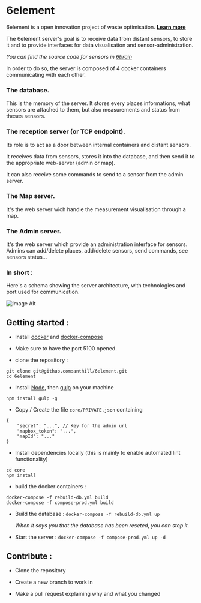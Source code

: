 # 6element

6element is a open innovation project of waste optimisation. **[Learn more](http://ants.builders/pages/6element.html)**


The 6element server's goal is to receive data from distant sensors, to store it and to provide interfaces for data visualisation and sensor-administration.

*You can find the source code for sensors in [6brain](https://github.com/anthill/6brain)*

In order to do so, the server is composed of 4 docker containers communicating with each other.

### The database.

This is the memory of the server. It stores every places informations, what sensors are attached to them, but also measurements and status from theses sensors.

### The reception server (or TCP endpoint).

Its role is to act as a door between internal containers and distant sensors.

It receives data from sensors, stores it into the database, and then send it to the appropriate web-server (admin or map).

It can also receive some commands to send to a sensor from the admin server.

### The Map server.

It's the web server wich handle the measurement visualisation through a map.

### The Admin server.

It's the web server which provide an administration interface for sensors. Admins can add/delete places, add/delete sensors, send commands, see sensors status...


### In short :

Here's a schema showing the server architecture, with technologies and port used for communication.

![Image Alt](https://docs.google.com/drawings/d/11Lo_nfxXwXgdULOm_AK2A0_dp0pDNQIAllBRFUpYLJ8/pub?w=960&h=720)



## Getting started :

* Install [docker](https://docs.docker.com/) and [docker-compose](http://docs.docker.com/compose/install/)

* Make sure to have the port 5100 opened.

* clone the repository :

```
git clone git@github.com:anthill/6element.git
cd 6element
```

* Install [Node](https://github.com/nodesource/distributions#installation-instructions), then [gulp](http://gulpjs.com/) on your machine

```
npm install gulp -g
```


* Copy / Create the file `core/PRIVATE.json` containing

```
{
	"secret": "...", // Key for the admin url
    "mapbox_token": "...",
    "mapId": "..."
}
```

* Install dependencies locally (this is mainly to enable automated lint functionality)

````
cd core
npm install
````

* build the docker containers : 

```
docker-compose -f rebuild-db.yml build
docker-compose -f compose-prod.yml build
```

* Build the database : `docker-compose -f rebuild-db.yml up`

	*When it says you that the database has been reseted, you can stop it.*

* Start the server : `docker-compose -f compose-prod.yml up -d`


## Contribute :

* Clone the repository

* Create a new branch to work in

* Make a pull request explaining why and what you changed
